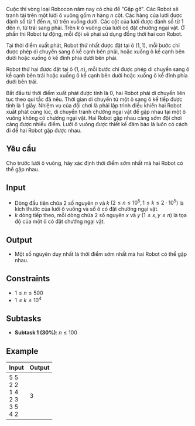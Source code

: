 Cuộc thi vòng loại Robocon năm nay có chủ đề "Gặp gỡ". Các Robot sẽ tranh tài trên một lưới ô vuông gồm $n$ hàng $n$ cột. Các hàng của lưới được đánh số từ $1$ đến $n$, từ trên xuống dưới. Các cột của lưới được đánh số từ $1$ đến $n$, từ trái sang phải. Trên $k$ ô vuông của lưới có đặt chướng ngại vật. Ở phần thi Robot tự động, mỗi đội sẽ phải sử dụng đồng thời hai con Robot.

Tại thời điểm xuất phát, Robot thứ nhất được đặt tại ô $(1,1)$, mỗi bước chỉ được phép di chuyển sang ô kề cạnh bên phải, hoặc xuống ô kề cạnh bên dưới hoặc xuống ô kề đỉnh phía dưới bên phải.

Robot thứ hai được đặt tại ô $(1,n)$, mỗi bước chỉ được phép di chuyển sang ô kề cạnh bên trái hoặc xuống ô kề cạnh bên dưới hoặc xuống ô kề đỉnh phía dưới bên trái.

Bắt đầu từ thời điểm xuất phát được tính là $0$, hai Robot phải di chuyển liên tục theo qui tắc đã nêu. Thời gian di chuyển từ một ô sang ô kế tiếp được tính là $1$ giây. Nhiệm vụ của đội chơi là phải lập trình điều khiển hai Robot xuất phát cùng lúc, di chuyển tránh chướng ngại vật để gặp nhau tại một ô vuông không có chướng ngại vật. Hai Robot gặp nhau càng sớm đội chơi càng được nhiều điểm. Lưới ô vuông được thiết kế đảm bảo là luôn có cách đi để hai Robot gặp được nhau.

## Yêu cầu

Cho trước lưới ô vuông, hãy xác định thời điểm sớm nhất mà hai Robot có thể gặp nhau.

## Input

- Dòng đầu tiên chứa 2 số nguyên $n$ và $k$ $(2 \leq n \leq 10^5, 1 \leq k \leq 2 \cdot 10^5)$ là kích thước của lưới ô vuông và số ô có đặt chướng ngại vật.
- $k$ dòng tiếp theo, mỗi dòng chứa 2 số nguyên $x$ và $y$ $(1 \leq x, y \leq n)$ là tọa độ của một ô có đặt chướng ngại vật.

## Output

- Một số nguyên duy nhất là thời điểm sớm nhất mà hai Robot có thể gặp nhau.

## Constraints

- $1\le n\le 500$
- $1\le k\le 10^4$

## Subtasks

- **Subtask 1 (30%)**: $n\le 100$

## Example

| Input                                            | Output |
| ------------------------------------------------ | ------ |
| 5 5 <br> 2 2 <br> 1 4 <br> 2 3 <br> 3 5 <br> 4 2 | 3      |